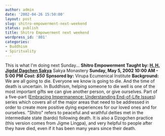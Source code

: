 ```yaml
---
author: admin
date: '2002-04-26 15:50:00'
layout: post
slug: shitro-empowerment-next-weekend
status: publish
title: Shitro Empowerment next weekend
wordpress_id: '801'
categories:
- Buddhism
- Spirituality
---
```


This is what I'm doing next Sunday... **Shitro Empowerment** **Taught
by: [H. H. Jigdal Dagchen
Sakya](http://www.sakya.org/SakyaMonastery/Lamas/jdsbio.htm)** Sakya
Monastery **Sunday, May 5, 2002 10:00 AM - 5:00 PM** ***Cost: $50***
**Spnsored by:** Virupa Ecumenical Institute **Background:** We are all
going to die. Everyone we know is going to die. And the time of death is
uncertain. In Buddhism, helping someone to die well is one of the most
important gifts we can give another person, or give ourselves. Part of a
five-part ([Embracing Impermanence: Understanding End-of-Life
Issues](http://www.sakya.org/VEI/Spring2002/VImpermanenceSpring02.htm))
series which covers all of the major areas that need to be addressed in
order to create more positive dying experiences for our loved ones and
for ourselves. "Shitro" refers to peaceful and wrathful deities met in
the intermediate state (bardo) following death. It is also a Dzogchen
practice (this version comes from Jigme Lingpa), and very helpful to
people after they have died, even if it has been many years since their
death.
